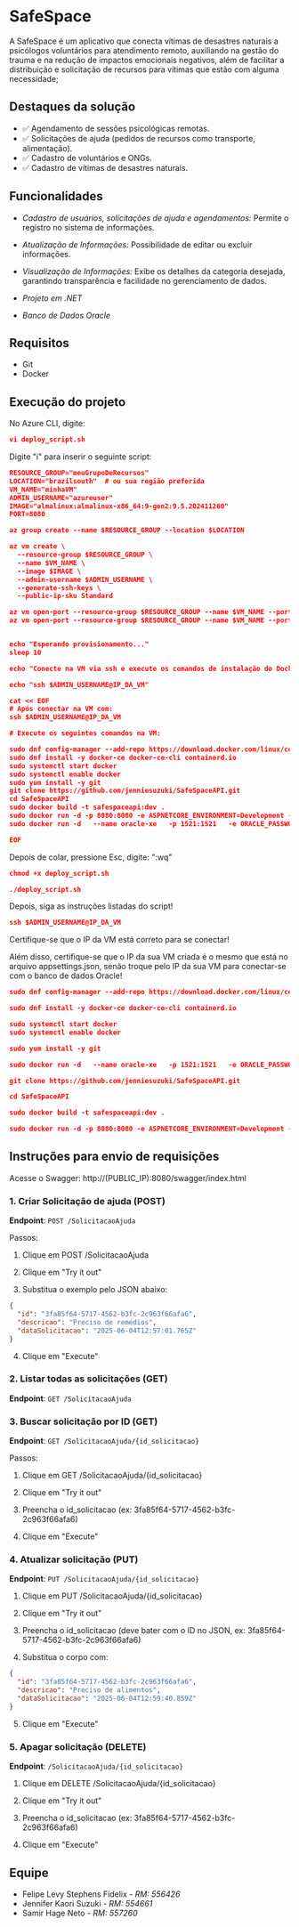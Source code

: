 # SafeSpace

A SafeSpace é um aplicativo que conecta vítimas de desastres naturais a psicólogos voluntários para atendimento remoto, auxiliando na gestão do trauma e na redução de impactos emocionais negativos, além de facilitar a distribuição e solicitação de recursos para vítimas que estão com alguma necessidade; 

## Destaques da solução
- ✅ Agendamento de sessões psicológicas remotas.
- ✅ Solicitações de ajuda (pedidos de recursos como transporte, alimentação).
- ✅ Cadastro de voluntários e ONGs.
- ✅ Cadastro de vítimas de desastres naturais.

## Funcionalidades

- *Cadastro de usuários, solicitações de ajuda e agendamentos:* Permite o registro no sistema de informações.

- *Atualização de Informações:* Possibilidade de editar ou excluir informações.

- *Visualização de Informações:* Exibe os detalhes da categoria desejada, garantindo transparência e facilidade no gerenciamento de dados.

- *Projeto em .NET*

- *Banco de Dados Oracle*

## Requisitos

- Git
- Docker

## Execução do projeto

No Azure CLI, digite: 

```json
vi deploy_script.sh
```

Digite "i" para inserir o seguinte script:
```json
RESOURCE_GROUP="meuGrupoDeRecursos"
LOCATION="brazilsouth"  # ou sua região preferida
VM_NAME="minhaVM"
ADMIN_USERNAME="azureuser"
IMAGE="almalinux:almalinux-x86_64:9-gen2:9.5.202411260"
PORT=8080

az group create --name $RESOURCE_GROUP --location $LOCATION

az vm create \
  --resource-group $RESOURCE_GROUP \
  --name $VM_NAME \
  --image $IMAGE \
  --admin-username $ADMIN_USERNAME \
  --generate-ssh-keys \
  --public-ip-sku Standard

az vm open-port --resource-group $RESOURCE_GROUP --name $VM_NAME --port $PORT --priority 1020
az vm open-port --resource-group $RESOURCE_GROUP --name $VM_NAME --port 1521 --priority 1010


echo "Esperando provisionamento..."
sleep 10

echo "Conecte na VM via ssh e execute os comandos de instalação do Docker"

echo "ssh $ADMIN_USERNAME@IP_DA_VM"

cat << EOF
# Após conectar na VM com:
ssh $ADMIN_USERNAME@IP_DA_VM

# Execute os seguintes comandos na VM:

sudo dnf config-manager --add-repo https://download.docker.com/linux/centos/docker-ce.repo
sudo dnf install -y docker-ce docker-ce-cli containerd.io
sudo systemctl start docker
sudo systemctl enable docker
sudo yum install -y git
git clone https://github.com/jenniesuzuki/SafeSpaceAPI.git
cd SafeSpaceAPI
sudo docker build -t safespaceapi:dev .
sudo docker run -d -p 8080:8080 -e ASPNETCORE_ENVIRONMENT=Development --name safespaceapi safespaceapi:dev
sudo docker run -d   --name oracle-xe   -p 1521:1521   -e ORACLE_PASSWORD=fiap   -e ORACLE_DATABASE=FIAP   -e APP_USER=my_user   -e APP_USER_PASSWORD=fiap   -v oracle-volume:/u01/app/oracle/oradata   gvenzl/oracle-xe:11

EOF
```

Depois de colar, pressione Esc, digite: ":wq"

```json
chmod +x deploy_script.sh
```

```json
./deploy_script.sh
```

Depois, siga as instruções listadas do script!

```json
ssh $ADMIN_USERNAME@IP_DA_VM
```

Certifique-se que o IP da VM está correto para se conectar!

Além disso, certifique-se que o IP da sua VM criada é o mesmo que está no arquivo appsettings.json, senão troque pelo IP da sua VM para conectar-se com o banco de dados Oracle!

```json
sudo dnf config-manager --add-repo https://download.docker.com/linux/centos/docker-ce.repo
```
```json
sudo dnf install -y docker-ce docker-ce-cli containerd.io
```
```json
sudo systemctl start docker
sudo systemctl enable docker
```
```json
sudo yum install -y git
```
```json
sudo docker run -d   --name oracle-xe   -p 1521:1521   -e ORACLE_PASSWORD=fiap   -e ORACLE_DATABASE=FIAP   -e APP_USER=my_user   -e APP_USER_PASSWORD=fiap   -v oracle-volume:/u01/app/oracle/oradata   gvenzl/oracle-xe:11
```
```json
git clone https://github.com/jenniesuzuki/SafeSpaceAPI.git
```
```json
cd SafeSpaceAPI
```
```json
sudo docker build -t safespaceapi:dev .
```
```json
sudo docker run -d -p 8080:8080 -e ASPNETCORE_ENVIRONMENT=Development --name safespaceapi safespaceapi:dev
```

## Instruções para envio de requisições

Acesse o Swagger: http://(PUBLIC_IP):8080/swagger/index.html

### 1. Criar Solicitação de ajuda (POST)
**Endpoint**: `POST /SolicitacaoAjuda`

Passos:

1. Clique em POST /SolicitacaoAjuda

2. Clique em "Try it out"

3. Substitua o exemplo pelo JSON abaixo:
```json
{
  "id": "3fa85f64-5717-4562-b3fc-2c963f66afa6",
  "descricao": "Preciso de remédios",
  "dataSolicitacao": "2025-06-04T12:57:01.765Z"
}
```
4. Clique em "Execute"

### 2. Listar todas as solicitações (GET)
**Endpoint**: `GET /SolicitacaoAjuda`

### 3. Buscar solicitação por ID (GET)
**Endpoint**: `GET /SolicitacaoAjuda/{id_solicitacao}`

Passos:

1. Clique em GET /SolicitacaoAjuda/{id_solicitacao}

2. Clique em "Try it out"

3. Preencha o id_solicitacao (ex: 3fa85f64-5717-4562-b3fc-2c963f66afa6)

4. Clique em "Execute"

### 4. Atualizar solicitação (PUT)
**Endpoint**: `PUT /SolicitacaoAjuda/{id_solicitacao}`

1. Clique em PUT /SolicitacaoAjuda/{id_solicitacao}

2. Clique em "Try it out"

3. Preencha o id_solicitacao (deve bater com o ID no JSON, ex: 3fa85f64-5717-4562-b3fc-2c963f66afa6)

4. Substitua o corpo com:

```json
{
  "id": "3fa85f64-5717-4562-b3fc-2c963f66afa6",
  "descricao": "Preciso de alimentos",
  "dataSolicitacao": "2025-06-04T12:59:40.859Z"
}
```

5. Clique em "Execute"

### 5. Apagar solicitação (DELETE)
**Endpoint**: `/SolicitacaoAjuda/{id_solicitacao}`

1. Clique em DELETE /SolicitacaoAjuda/{id_solicitacao}

2. Clique em "Try it out"

3. Preencha o id_solicitacao (ex: 3fa85f64-5717-4562-b3fc-2c963f66afa6)

4. Clique em "Execute"


## Equipe

- Felipe Levy Stephens Fidelix - *RM: 556426*
- Jennifer Kaori Suzuki - *RM: 554661*
- Samir Hage Neto - *RM: 557260*
